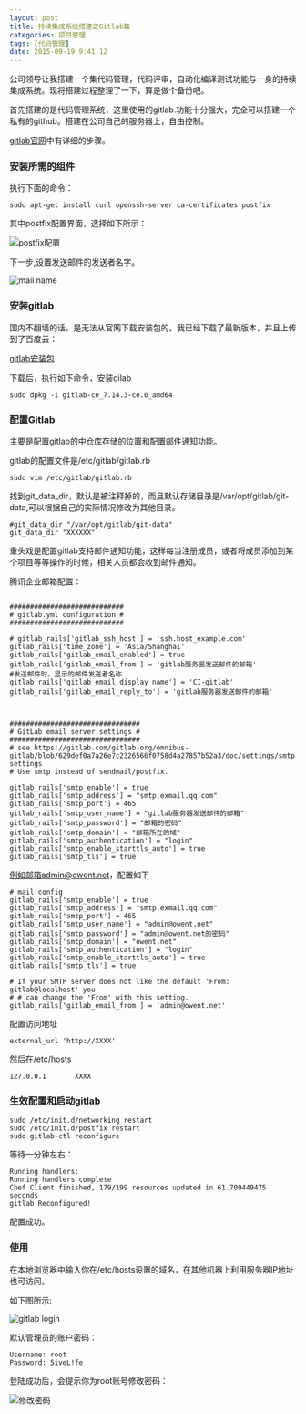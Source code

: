 ```yaml
---
layout: post
title: 持续集成系统搭建之Gitlab篇
categories: 项目管理
tags: [代码管理]
date: 2015-09-19 9:41:12
---
```

 
公司领导让我搭建一个集代码管理，代码评审，自动化编译测试功能与一身的持续集成系统。现将搭建过程整理了一下，算是做个备份吧。

<!--more-->

首先搭建的是代码管理系统，这里使用的gitlab.功能十分强大，完全可以搭建一个私有的github。搭建在公司自己的服务器上，自由控制。

[gitlab官网][1]中有详细的步骤。

### 安装所需的组件

执行下面的命令：
```
sudo apt-get install curl openssh-server ca-certificates postfix
```

其中postfix配置界面，选择如下所示：

![postfix配置][2]

下一步,设置发送邮件的发送者名字。

![mail name][3]

### 安装gitlab

国内不翻墙的话，是无法从官网下载安装包的。我已经下载了最新版本，并且上传到了百度云：

[gitlab安装包][4]

下载后，执行如下命令，安装gilab

```
sudo dpkg -i gitlab-ce_7.14.3-ce.0_amd64
```

### 配置Gitlab

主要是配置gitlab的中仓库存储的位置和配置邮件通知功能。

gitlab的配置文件是/etc/gitlab/gitlab.rb

```
sudo vim /etc/gitlab/gitlab.rb
```
找到git_data_dir，默认是被注释掉的，而且默认存储目录是/var/opt/gitlab/git-data,可以根据自己的实际情况修改为其他目录。

```
#git_data_dir "/var/opt/gitlab/git-data"
git_data_dir "XXXXXX"

```

重头戏是配置gitlab支持邮件通知功能，这样每当注册成员，或者将成员添加到某个项目等等操作的时候，相关人员都会收到邮件通知。

腾讯企业邮箱配置：
```

############################
# gitlab.yml configuration #
############################

# gitlab_rails['gitlab_ssh_host'] = 'ssh.host_example.com'
gitlab_rails['time_zone'] = 'Asia/Shanghai'
gitlab_rails['gitlab_email_enabled'] = true
gitlab_rails['gitlab_email_from'] = 'gitlab服务器发送邮件的邮箱'
#发送邮件时，显示的邮件发送者名称
gitlab_rails['gitlab_email_display_name'] = 'CI-gitlab'
gitlab_rails['gitlab_email_reply_to'] = 'gitlab服务器发送邮件的邮箱'



################################
# GitLab email server settings #
################################
# see https://gitlab.com/gitlab-org/omnibus-gitlab/blob/629def0a7a26e7c2326566f0758d4a27857b52a3/doc/settings/smtp.md#smtp-settings
# Use smtp instead of sendmail/postfix.

gitlab_rails['smtp_enable'] = true
gitlab_rails['smtp_address'] = "smtp.exmail.qq.com"
gitlab_rails['smtp_port'] = 465
gitlab_rails['smtp_user_name'] = "gitlab服务器发送邮件的邮箱"
gitlab_rails['smtp_password'] = "邮箱的密码"
gitlab_rails['smtp_domain'] = "邮箱所在的域"
gitlab_rails['smtp_authentication'] = "login"
gitlab_rails['smtp_enable_starttls_auto'] = true
gitlab_rails['smtp_tls'] = true

```
例如邮箱admin@owent.net，配置如下

```
# mail config
gitlab_rails['smtp_enable'] = true
gitlab_rails['smtp_address'] = "smtp.exmail.qq.com"
gitlab_rails['smtp_port'] = 465
gitlab_rails['smtp_user_name'] = "admin@owent.net"
gitlab_rails['smtp_password'] = "admin@owent.net的密码"
gitlab_rails['smtp_domain'] = "owent.net"
gitlab_rails['smtp_authentication'] = "login"
gitlab_rails['smtp_enable_starttls_auto'] = true
gitlab_rails['smtp_tls'] = true
 
# If your SMTP server does not like the default 'From: gitlab@localhost' you
# # can change the 'From' with this setting.
gitlab_rails['gitlab_email_from'] = 'admin@owent.net'
```


配置访问地址

```
external_url 'http://XXXX'
```

然后在/etc/hosts

```
127.0.0.1       XXXX
```

### 生效配置和启动gitlab

```
sudo /etc/init.d/networking restart
sudo /etc/init.d/postfix restart
sudo gitlab-ctl reconfigure
```
等待一分钟左右：

```
Running handlers:
Running handlers complete
Chef Client finished, 179/199 resources updated in 61.709449475 seconds
gitlab Reconfigured!
```
配置成功。

### 使用


在本地浏览器中输入你在/etc/hosts设置的域名，在其他机器上利用服务器IP地址也可访问。

如下图所示:

![gitlab login][5]

默认管理员的账户密码：

```
Username: root
Password: 5iveL!fe
```
登陆成功后，会提示你为root账号修改密码：

![修改密码][6]



[1]: https://about.gitlab.com/downloads/#ubuntu1404
[2]: http://7xj6ce.com1.z0.glb.clouddn.com/gitlab-env-1.png
[3]: http://7xj6ce.com1.z0.glb.clouddn.com/gitlab-env-2.png
[4]: http://pan.baidu.com/s/1c0djCdi
[5]: http://7xj6ce.com1.z0.glb.clouddn.com/gitlab-env-3.png
[6]: http://7xj6ce.com1.z0.glb.clouddn.com/gitlab-env-4.png
